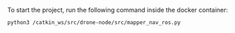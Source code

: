 To start the project, run the following command inside the docker container:

```bash
python3 /catkin_ws/src/drone-node/src/mapper_nav_ros.py
```
